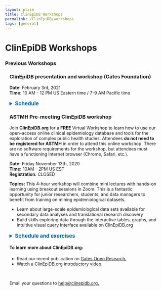 ```yaml
---
layout: plain
title: ClinEpiDB Workshops
permalink: /ClinEpiDB/workshops
tags: [general]
---
```

<style> 
div.contents {
    margin: 1em;
} 
div.workshop {
    margin: 1em 1em;
}
details summary, details ul {
  margin-top: 1em;
}
details summary {
  font-size: 120%;
  color: #069;
}
details p, details table {
  margin-left: 2em;
}
details table {
  margin-right: 12em;
}
table {
  margin-top: 1em;
  border-collapse: collapse;
}
/*
table, th, td {
  border: 1px solid black;
  padding: 0.5em;
}
*/
tr.break td {
  background-color: #DCDCDC;
}

table#hor-minimalist-a {
  text-align: left;
}
table#hor-minimalist-a th {
  font-size: 110%;
  font-weight: 400;
  color: #000;
  border-bottom: 2px solid #000;
  padding: 0.5em;
  text-align: left;
}
table#hor-minimalist-a tr {
  border-bottom: 1px solid #ddd;
}
table#hor-minimalist-a tr:hover td {
  color: #000; 
}
table#hor-minimalist-a tr.other td {
  background-color: #fafafa;
}
table#hor-minimalist-a tbody {
  display: table-row-group;
  vertical-align: middle;
  border-color: inherit;
}
table#hor-minimalist-a td {
  color: #00; 
  padding: 0.5em 0.5em 0.5em;
  vertical-align: middle;
}
table#hor-minimalist-a tfoot {
  font-size: 90%;
}
table#hor-minimalist-a tfoot tr {
  border:0;
}
</style>

<h1>ClinEpiDB Workshops</h1>

<div class="static-content">

<h3>Previous Workshops</h3>

<div class="anchor"><a name="#gatesworkshop2021"></a></div>
<div class="workshop">
    <h3>ClinEpiDB presentation and workshop (Gates Foundation)</h3>
    <p>
      <b>Date:</b> February 3rd, 2021 <br>
      <b>Time:</b> 10 AM - 12 PM US Eastern time / 7-9 AM Pacific time
 <br>
    </p>

<details>
    <summary><b>Schedule</b></summary>
    <table id="hor-minimalist-a">
<thead>
<tr>
<th style="text-align:left">Time</th>
<th style="text-align:left">Activity</th>
<th style="text-align:left">Presenter</th>
</tr>
</thead>

<tbody>
<tr>
<td>10:00 AM EST
<br> 7:00 AM PST
<br> <i>20 min</i>
</td>
<td><b>Introduction</b>
<ul>
  <li> History and context of the ClinEpiDB project: integration of diverse multi-Omics datasets; VEuPathDB and other projects</li>
  <li> Objectives and status of <a href="https://clinepidb.org/">ClinEpiDB.org</a>
  <ul>
    <li>Mission/vision</li>
    <li>Organization & design: study pages, study types, data types</li>
    <li>Available datasets, site usage, user communities (data providers, study teams, researchers, modellers, students, policy-makers, etc), use cases</li>
    <li>Robustness, security, sustainability, scalability, cost-eﬃcacy</li>
    <li>Relationship with other projects; stakeholders (including funders)</li>
  </ul>
  <br>
  </li>
  <li>Data access and release policies (tiered design); community trust</li>
</ul></td>
<td>David Roos</td>
</tr>

<tr>
<td>10:20 AM EST
<br>7:20 AM PST
<br><i>20 min</i></td>
<td><b>Demonstration:</b> LLINEUP (cluster-randomized trial of insecticidal bednets for malaria)
<ul>
  <li>Home page layout: study cards, searches, downloads</li>
  <li>Exploring the data through the Search Wizard: formulating, asking, revising, and answering questions</li>
  <li>Results Pages, Visualizations (histograms, apps), Downloads</li>
</ul>
</td>
<td>Danica Helb</td>
</tr>

<tr>
<td>10:40 AM EST
<br>7:40 AM PST
<br><i>15 min</i>
</td>
<td><b> Walk Through:</b> MAL-ED (enteric disease datasets)
<ul>
  <li>Formulating & reconfiguring simple searches:
  <a target="_blank" href="{{'/documents/clinEpi/Exercise 1_ MAL-ED simple search.pdf' | absolute_url}}" target="_blank"> Comparison of breastfeeding status and <i>Giardia</i> infection</a> </li>
  <li>Discussion</li>
</ul>
</td>
<td>Sheena Tomko</td>
</tr>

<tr>
<td>10:55 AM EST
<br>7:55 AM PST
<br><i>5 min</i>
</td>
<td> <b>Break</b>
</td>
<td></td>
</tr>

<tr>
<td>11:00 AM EST
<br>8:00 AM PST
<br><i>20 min </i>
</td>

<td><b>Work in Progress</b>
<ul>
  <li>Enteric disease studies</li>
  <li>Maternal, Newborn & Child Health (MNCH) studies</li>
 <li>Azithromycin studies</li>
 <li>Data sharing issues</li>
 <li>Development activities: microbiome datasets, geolocation data, data analysis framework, DIY workspace
</li>
</ul>
</td>
<td>Sheena Tomko</td>
</tr>

<tr>
<td>11:20 AM EST
<br>8:20 AM PST
<br> <i>20 min</i></td>
<td><b> Demonstration:</b> G-ANC visualization app demo/walk-through
<ul>
  <li>Using visualization apps to answer questions</li>
  <li>Discussion</li>
</ul>
</td>
<td>Nupur Kittur</td>
</tr>

<tr>
<td>11:40 AM EST
<br>8:40 AM PST
<br><i>20 min </i></td>
<td><b> Concluding discussion</b>
<ul>
  <li>Timelines for data identification, prioritization, loading, QC & release</li>
  <li>Community uptake and visibility</li>
  <li>Opportunities</li>
</ul>
</td>
<td>Roos et al</td>
</tr>

</tbody>
</table>
</details>

</div>  <!-- workshop -->

<div class="anchor"><a name="astmh2020-premeeting"></a></div>
<div class="workshop">
    <h3>ASTMH Pre-meeting ClinEpiDB workshop</h3>
    <p>Join <b>ClinEpiDB.org</b> for a <b>FREE</b> Virtual Workshop to learn how to use our open-access online clinical epidemiology database and tools for the exploration of complex public health studies. Attendees <b>do not need to be registered for ASTMH</b> in order to attend this online workshop. There are no software requirements for the workshop, but attendees must have a functioning Internet browser (Chrome, Safari, etc.).
    </p>
    <p>
      <b>Date:</b> Friday November 13th, 2020 <br>
      <b>Time:</b> 10AM - 2PM US EST <br>
      <b>Registration:</b> CLOSED
    </p>
    <p>
      <b>Topics:</b> This 4-hour workshop will combine mini lectures with hands-on learning using breakout sessions in Zoom. This is a fantastic opportunity for junior researchers, students, and data managers to benefit from training on mining epidemiological datasets.
      <ul>
        <li>Learn about large-scale epidemiological data sets available for secondary data analyses and translational research discovery</li>
        <li>Build skills exploring data through the interactive tables, graphs, and intuitive visual query interface available on ClinEpiDB.org </li>
      </ul>
    </p>


<details>
    <summary><b>Schedule and exercises</b></summary>
    <table id="hor-minimalist-a">
<thead>
<tr>
<th style="text-align:left">Time (EST)</th>
<th style="text-align:left">Activity</th>
<th style="text-align:left">Presenter</th>
<th style="text-align:left">Recording</th>
</tr>
</thead>

<tbody>
<tr>
<td></td>
<td><b>Session 0</b>
<br>
<a target="_blank" href="{{'/documents/clinEpi/Pre-Workshop homework.pdf' | absolute_url}}" target="_blank">Getting started, creating a VEuPathDB account, and asking for help</a>  
</td>
<td></td>
<td></td>
</tr>

<tr>
<td>10-10:15 AM</td>
<td><b>Session 1</b>
<br>Introduction to workshop
<br>Introduction to ClinEpiDB
</td>
<td>David Roos
<br> Danica Helb</td>
<td><iframe width="180" height="115" src="https://youtube.com/embed/mON1TRxT8qs?list=PLWzQB3i5sYALwFB5cdZZeXmWU6udl2-tS" frameborder="0" allow="accelerometer; autoplay; clipboard-write; encrypted-media; gyroscope; picture-in-picture" allowfullscreen></iframe></td>
</tr>

<tr>
<td>10:15-10:35 AM</td>
<td><b>Breakout 1</b>
<br>Breakout group introductions
<br><a target="_blank" href="https://docs.google.com/forms/d/e/1FAIpQLSddLROBdRoWqfB9eVLzkpWCaRvFgaoxVnQqgUYbuINRW0v0hQ/viewform" target="_blank">Exercise: Exploring the All Studies Table and Study Page</a></td>
<td></td>
<td></td>
</tr>

<tr>
<td>10:35-10:55 AM</td>
<td><b>Session 2</b>
<br>Accessing and exploring data</td>
<td>Sheena Tomko</td>
<td><iframe width="180" height="115" src="https://youtube.com/embed/WU1hXR4JNs0?list=PLWzQB3i5sYALwFB5cdZZeXmWU6udl2-tS" frameborder="0" allow="accelerometer; autoplay; clipboard-write; encrypted-media; gyroscope; picture-in-picture" allowfullscreen></iframe></td>
</tr>

<tr>
<td>10:55-11:10 AM</td>
<td><b>BREAK</b></td>
<td></td>
<td></td>
</tr>

<tr>
<td>11:10-11:20 AM</td>
<td>Introduction to the LLINEUP study</td>
<td>Samuel Gonahasa</td>
<td><iframe width="180" height="115" src="https://www.youtube.com/embed/wPi7lu-A1tc" frameborder="0" allow="accelerometer; autoplay; clipboard-write; encrypted-media; gyroscope; picture-in-picture" allowfullscreen></iframe></td>
</tr>

<tr>
<td>11:20-12:05 PM</td>
<td><b>Breakout 2</b>
<br><a target="_blank" href="{{'/documents/clinEpi/Breakout2_Review_search_types.pdf' | absolute_url}}" target="_blank">Review Search types, units of analysis, study designs </a>  
<br><a target="_blank" href="{{'/documents/clinEpi/Exercise2.1_LLINEUP_simple_search.pdf' | absolute_url}}" target="_blank">Exercise: LLINEUP simple search</a> 
<br><a target="_blank" href="https://docs.google.com/forms/d/e/1FAIpQLSf6DvYihI0rNwFUcxtaP2V5LOFmVIzS7N_NmZlgQpPNGlxFnA/viewform" target="_blank">Exercise: The Search Wizard- variable exploration</a>
<br><a target="_blank" href="{{'/documents/clinEpi/Exercise 2.3 GEMS and MAL-ED simple search.pdf' | absolute_url}}" target="_blank">Exercise: MAL-ED and GEMS1 simple search </a></td>
<td></td>
<td></td>
</tr>

<tr>
<td>12:05-12:40 PM</td>
<td><b>Session 3</b>
<br><a target="_blank" href="{{'/documents/clinEpi/Session2_Guided_complex_search.pdf' | absolute_url}}" target="_blank">Complex search with MAL-ED</a>  
<br>Visualization and analysis applications using SCORE data</td>
<td>Danica Helb
<br>Nupur Kittur</td>
<td>
<iframe width="180" height="115" src="https://www.youtube.com/embed/xh8JnPFkxfQ" frameborder="0" allow="accelerometer; autoplay; clipboard-write; encrypted-media; gyroscope; picture-in-picture" allowfullscreen></iframe>
<br>
<iframe width="180" height="115" src="https://www.youtube.com/embed/CxjbhR3bgho" frameborder="0" allow="accelerometer; autoplay; clipboard-write; encrypted-media; gyroscope; picture-in-picture" allowfullscreen></iframe></td>
</tr>

<tr>
<td>12:40-12:55 PM</td>
<td><b>BREAK</b></td>
<td></td>
<td></td>
</tr>

<tr>
<td>12:55-1:40 PM</td>
<td><b>Breakout 3</b>
<br><a target="_blank" href="{{'/documents/clinEpi/Exercise 3.1 - Visualization Apps- SCORE Burundi.pdf' | absolute_url}}" target="_blank">Exercise: Visualization and analysis apps</a> 
<br><a target="_blank" href="{{'/documents/clinEpi/Exercise3.2_PROVIDE_complex_search.pdf' | absolute_url}}" target="_blank">Exercise: Complex searches using PROVIDE</a> 
<br><a target="_blank" href="{{'/documents/clinEpi/Exercise 3.3 PRISM visualization apps.pdf' | absolute_url}}" target="_blank">Exercise: PRISM analysis apps</a></td>
<td></td>
<td></td>
</tr>

<tr>
<td>1:40-2:00 PM</td>
<td><b>Session 4</b>
<br>Downloading data
<br>Workshop conclusion</td>
<td>Steph Schulman
<br>David Roos</td>
<td><iframe width="180" height="115" src="https://youtube.com/embed/fXtfsYXxLUs?list=PLWzQB3i5sYALwFB5cdZZeXmWU6udl2-tS" frameborder="0" allow="accelerometer; autoplay; clipboard-write; encrypted-media; gyroscope; picture-in-picture" allowfullscreen></iframe></td>
</tr>

<tr>
<td>2:00 - 3:00 PM</td>
<td><b>OPTIONAL SESSION</b>
<br>Individual (or breakout group) exercise - explore a study of your <br>choice and report back with something interesting that you find<br></td>
<td></td>
<td></td>
</tr>

</tbody>
</table>
</details>

</div>  <!-- workshop -->

<div class="anchor"><a name="moreAboutClinEpi"></a></div>
<div class="workshop">
<h4>To learn more about ClinEpiDB.org:</h4> 
  <ul>
    <li>Read our recent publication on <a target="_blank" href="https://gatesopenresearch.org/articles/3-1661/v2" target="_blank">Gates Open Research.</a></li>
    <li>Watch a ClinEpiDB.org <a target="_blank" href="https://www.youtube.com/watch?v=535PcFrBH8M&feature=youtu.be" target="_blank">introductory video.</a></li>
  </ul>

<br>
<p>Email your questions to <a target="_blank" href="/a/app/contact-us">help@clinepidb.org.</a></p>
</div>
</div>
